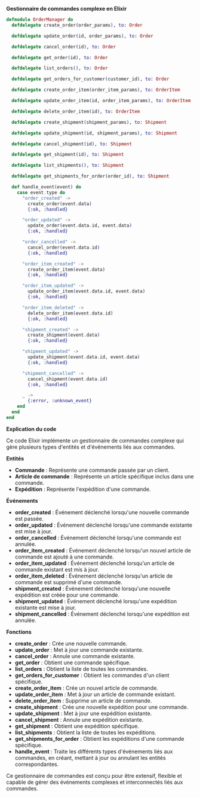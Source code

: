 **Gestionnaire de commandes complexe en Elixir**

```elixir
defmodule OrderManager do
  defdelegate create_order(order_params), to: Order

  defdelegate update_order(id, order_params), to: Order

  defdelegate cancel_order(id), to: Order

  defdelegate get_order(id), to: Order

  defdelegate list_orders(), to: Order

  defdelegate get_orders_for_customer(customer_id), to: Order

  defdelegate create_order_item(order_item_params), to: OrderItem

  defdelegate update_order_item(id, order_item_params), to: OrderItem

  defdelegate delete_order_item(id), to: OrderItem

  defdelegate create_shipment(shipment_params), to: Shipment

  defdelegate update_shipment(id, shipment_params), to: Shipment

  defdelegate cancel_shipment(id), to: Shipment

  defdelegate get_shipment(id), to: Shipment

  defdelegate list_shipments(), to: Shipment

  defdelegate get_shipments_for_order(order_id), to: Shipment

  def handle_event(event) do
    case event.type do
      "order_created" ->
        create_order(event.data)
        {:ok, :handled}

      "order_updated" ->
        update_order(event.data.id, event.data)
        {:ok, :handled}

      "order_cancelled" ->
        cancel_order(event.data.id)
        {:ok, :handled}

      "order_item_created" ->
        create_order_item(event.data)
        {:ok, :handled}

      "order_item_updated" ->
        update_order_item(event.data.id, event.data)
        {:ok, :handled}

      "order_item_deleted" ->
        delete_order_item(event.data.id)
        {:ok, :handled}

      "shipment_created" ->
        create_shipment(event.data)
        {:ok, :handled}

      "shipment_updated" ->
        update_shipment(event.data.id, event.data)
        {:ok, :handled}

      "shipment_cancelled" ->
        cancel_shipment(event.data.id)
        {:ok, :handled}

      _ ->
        {:error, :unknown_event}
    end
  end
end
```

**Explication du code**

Ce code Elixir implémente un gestionnaire de commandes complexe qui gère plusieurs types d'entités et d'événements liés aux commandes.

**Entités**

* **Commande** : Représente une commande passée par un client.
* **Article de commande** : Représente un article spécifique inclus dans une commande.
* **Expédition** : Représente l'expédition d'une commande.

**Événements**

* **order_created** : Événement déclenché lorsqu'une nouvelle commande est passée.
* **order_updated** : Événement déclenché lorsqu'une commande existante est mise à jour.
* **order_cancelled** : Événement déclenché lorsqu'une commande est annulée.
* **order_item_created** : Événement déclenché lorsqu'un nouvel article de commande est ajouté à une commande.
* **order_item_updated** : Événement déclenché lorsqu'un article de commande existant est mis à jour.
* **order_item_deleted** : Événement déclenché lorsqu'un article de commande est supprimé d'une commande.
* **shipment_created** : Événement déclenché lorsqu'une nouvelle expédition est créée pour une commande.
* **shipment_updated** : Événement déclenché lorsqu'une expédition existante est mise à jour.
* **shipment_cancelled** : Événement déclenché lorsqu'une expédition est annulée.

**Fonctions**

* **create_order** : Crée une nouvelle commande.
* **update_order** : Met à jour une commande existante.
* **cancel_order** : Annule une commande existante.
* **get_order** : Obtient une commande spécifique.
* **list_orders** : Obtient la liste de toutes les commandes.
* **get_orders_for_customer** : Obtient les commandes d'un client spécifique.
* **create_order_item** : Crée un nouvel article de commande.
* **update_order_item** : Met à jour un article de commande existant.
* **delete_order_item** : Supprime un article de commande.
* **create_shipment** : Crée une nouvelle expédition pour une commande.
* **update_shipment** : Met à jour une expédition existante.
* **cancel_shipment** : Annule une expédition existante.
* **get_shipment** : Obtient une expédition spécifique.
* **list_shipments** : Obtient la liste de toutes les expéditions.
* **get_shipments_for_order** : Obtient les expéditions d'une commande spécifique.
* **handle_event** : Traite les différents types d'événements liés aux commandes, en créant, mettant à jour ou annulant les entités correspondantes.

Ce gestionnaire de commandes est conçu pour être extensif, flexible et capable de gérer des événements complexes et interconnectés liés aux commandes.